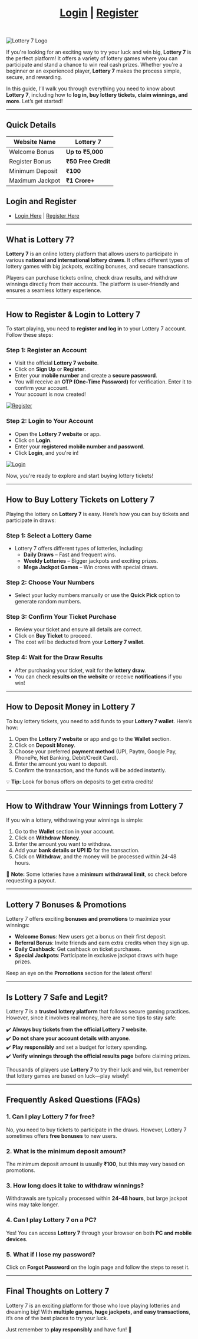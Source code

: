 <br><h1 align="center"> <a href="https://www.lottery7y.com">Login</a> | <a href="https://www.6666lottery.com/#/register?invitationCode=6431614737799">Register</a> </h1>
<br>

![Lottery 7 Logo](https://lottery7.app/wp-content/uploads/2024/04/Lottery7.jpg)  

If you're looking for an exciting way to try your luck and win big, **Lottery 7** is the perfect platform! It offers a variety of lottery games where you can participate and stand a chance to win real cash prizes. Whether you're a beginner or an experienced player, **Lottery 7** makes the process simple, secure, and rewarding.  

In this guide, I’ll walk you through everything you need to know about **Lottery 7**, including how to **log in, buy lottery tickets, claim winnings, and more**. Let’s get started!  

---

## Quick Details  

| Website Name   | Lottery 7 |
|---------------|------------|
| Welcome Bonus | **Up to ₹5,000** |
| Register Bonus | **₹50 Free Credit** |
| Minimum Deposit | **₹100** |
| Maximum Jackpot | **₹1 Crore+** |

## Login and Register  
- [Login Here](https://www.lottery7y.com) | [Register Here](https://www.6666lottery.com/#/register?invitationCode=6431614737799)  

---

## What is Lottery 7?  

**Lottery 7** is an online lottery platform that allows users to participate in various **national and international lottery draws**. It offers different types of lottery games with big jackpots, exciting bonuses, and secure transactions.  

Players can purchase tickets online, check draw results, and withdraw winnings directly from their accounts. The platform is user-friendly and ensures a seamless lottery experience.  

---

## How to Register & Login to Lottery 7  

To start playing, you need to **register and log in** to your Lottery 7 account. Follow these steps:  

### Step 1: Register an Account  
- Visit the official **Lottery 7 website**.  
- Click on **Sign Up** or **Register**.  
- Enter your **mobile number** and create a **secure password**.  
- You will receive an **OTP (One-Time Password)** for verification. Enter it to confirm your account.  
- Your account is now created!  

[![Register](https://img.shields.io/badge/Register-Click%20Here-green?style=for-the-badge)](https://www.6666lottery.com/#/register?invitationCode=6431614737799)  

### Step 2: Login to Your Account  
- Open the **Lottery 7 website** or app.  
- Click on **Login**.  
- Enter your **registered mobile number and password**.  
- Click **Login**, and you're in!  

[![Login](https://img.shields.io/badge/Login-Click%20Here-blue?style=for-the-badge)](https://www.lottery7y.com)  

Now, you're ready to explore and start buying lottery tickets!  

---

## How to Buy Lottery Tickets on Lottery 7  

Playing the lottery on **Lottery 7** is easy. Here’s how you can buy tickets and participate in draws:  

### Step 1: Select a Lottery Game  
- Lottery 7 offers different types of lotteries, including:  
  - **Daily Draws** – Fast and frequent wins.  
  - **Weekly Lotteries** – Bigger jackpots and exciting prizes.  
  - **Mega Jackpot Games** – Win crores with special draws.  

### Step 2: Choose Your Numbers  
- Select your lucky numbers manually or use the **Quick Pick** option to generate random numbers.  

### Step 3: Confirm Your Ticket Purchase  
- Review your ticket and ensure all details are correct.  
- Click on **Buy Ticket** to proceed.  
- The cost will be deducted from your **Lottery 7 wallet**.  

### Step 4: Wait for the Draw Results  
- After purchasing your ticket, wait for the **lottery draw**.  
- You can check **results on the website** or receive **notifications** if you win!  

---

## How to Deposit Money in Lottery 7  

To buy lottery tickets, you need to add funds to your **Lottery 7 wallet**. Here’s how:  

1. Open the **Lottery 7 website** or app and go to the **Wallet** section.  
2. Click on **Deposit Money**.  
3. Choose your preferred **payment method** (UPI, Paytm, Google Pay, PhonePe, Net Banking, Debit/Credit Card).  
4. Enter the amount you want to deposit.  
5. Confirm the transaction, and the funds will be added instantly.  

💡 **Tip:** Look for bonus offers on deposits to get extra credits!  

---

## How to Withdraw Your Winnings from Lottery 7  

If you win a lottery, withdrawing your winnings is simple:  

1. Go to the **Wallet** section in your account.  
2. Click on **Withdraw Money**.  
3. Enter the amount you want to withdraw.  
4. Add your **bank details or UPI ID** for the transaction.  
5. Click on **Withdraw**, and the money will be processed within 24-48 hours.  

📌 **Note:** Some lotteries have a **minimum withdrawal limit**, so check before requesting a payout.  

---

## Lottery 7 Bonuses & Promotions  

Lottery 7 offers exciting **bonuses and promotions** to maximize your winnings:  

- **Welcome Bonus**: New users get a bonus on their first deposit.  
- **Referral Bonus**: Invite friends and earn extra credits when they sign up.  
- **Daily Cashback**: Get cashback on ticket purchases.  
- **Special Jackpots**: Participate in exclusive jackpot draws with huge prizes.  

Keep an eye on the **Promotions** section for the latest offers!  

---

## Is Lottery 7 Safe and Legit?  

Lottery 7 is a **trusted lottery platform** that follows secure gaming practices. However, since it involves real money, here are some tips to stay safe:  

✔️ **Always buy tickets from the official Lottery 7 website**.  
✔️ **Do not share your account details with anyone**.  
✔️ **Play responsibly** and set a budget for lottery spending.  
✔️ **Verify winnings through the official results page** before claiming prizes.  

Thousands of players use **Lottery 7** to try their luck and win, but remember that lottery games are based on luck—play wisely!  

---

## Frequently Asked Questions (FAQs)  

### 1. Can I play Lottery 7 for free?  
No, you need to buy tickets to participate in the draws. However, Lottery 7 sometimes offers **free bonuses** to new users.  

### 2. What is the minimum deposit amount?  
The minimum deposit amount is usually **₹100**, but this may vary based on promotions.  

### 3. How long does it take to withdraw winnings?  
Withdrawals are typically processed within **24-48 hours**, but large jackpot wins may take longer.  

### 4. Can I play Lottery 7 on a PC?  
Yes! You can access **Lottery 7** through your browser on both **PC and mobile devices**.  

### 5. What if I lose my password?  
Click on **Forgot Password** on the login page and follow the steps to reset it.  

---

## Final Thoughts on Lottery 7  

Lottery 7 is an exciting platform for those who love playing lotteries and dreaming big! With **multiple games, huge jackpots, and easy transactions**, it’s one of the best places to try your luck.  

Just remember to **play responsibly** and have fun! 🎉  
